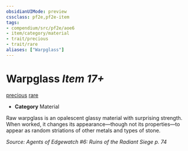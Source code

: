 ```yaml
---
obsidianUIMode: preview
cssclass: pf2e,pf2e-item
tags:
- compendium/src/pf2e/aoe6
- item/category/material
- trait/precious
- trait/rare
aliases: ["Warpglass"]
---
```

# Warpglass *Item 17+*  
[precious](rules/traits/precious.md)  [rare](rules/traits/rare.md)  

- **Category** Material

Raw warpglass is an opalescent glassy material with surprising strength. When worked, it changes its appearance—though not its properties—to appear as random striations of other metals and types of stone.

*Source: Agents of Edgewatch #6: Ruins of the Radiant Siege p. 74*
